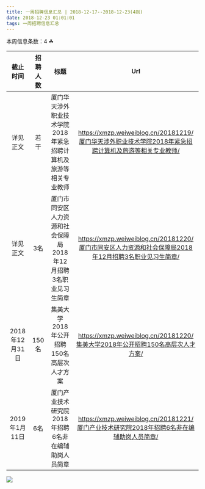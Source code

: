 ```yaml
---
title: 一周招聘信息汇总 | 2018-12-17--2018-12-23(4则)
date: 2018-12-23 01:01:01
tags: 一周招聘信息汇总
---
```

本周信息条数：4   ☘ 
<!-- more -->

| 截止时间 | 招聘人数 | 标题 | Url |
| :-: | :-: | :-: | :-: |
| 详见正文 | 若干 | 厦门华天涉外职业技术学院2018年紧急招聘计算机及旅游等相关专业教师|https://xmzp.weiweiblog.cn/20181219/厦门华天涉外职业技术学院2018年紧急招聘计算机及旅游等相关专业教师/ |
| 详见正文 | 3名 | 厦门市同安区人力资源和社会保障局2018年12月招聘3名职业见习生简章|https://xmzp.weiweiblog.cn/20181220/厦门市同安区人力资源和社会保障局2018年12月招聘3名职业见习生简章/ |
| 2018年12月31日 | 150名 | 集美大学2018年公开招聘150名高层次人才方案|https://xmzp.weiweiblog.cn/20181220/集美大学2018年公开招聘150名高层次人才方案/ |
| 2019年1月11日 | 6名 | 厦门产业技术研究院2018年招聘6名非在编辅助岗人员简章|https://xmzp.weiweiblog.cn/20181221/厦门产业技术研究院2018年招聘6名非在编辅助岗人员简章/ |
![](https://cdn.weiweiblog.cn/20181015134814.png)